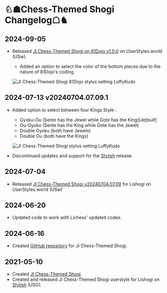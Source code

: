 # ♘☗Chess-Themed Shogi Changelog☖♞

## 2024-09-05
- Released [JI Chess-Themed Shogi on 81Dojo v1.0.0](https://userstyles.world/style/17982/) on UserStyles.world (USw).
  - Added an option to select the color of the bottom pieces due to the nature of 81Dojo's coding.
  
  ![JI Chess-Themed Shogi 81Dojo stylus setting LuffyKudo](https://luffykudo.wordpress.com/wp-content/uploads/2024/09/settings-81dojo.png) 

## 2024-07-13 v20240704.07.09.1
- Added option to select between four Kings Style :
  - Gyoku-Ou (Sente has the Jewel while Gote has the King)[_default_]
  - Ou-Gyoku (Sente has the King while Gote has the Jewel)
  - Double Gyoku (both have Jewels)
  - Double Ou (both have the Kings)
 
  ![JI Chess-Themed Shogi stylus setting LuffyKudo](https://luffykudo.wordpress.com/wp-content/uploads/2024/07/ji-chess-themed-shogi-stylus-settings.png)

- Discontinued updates and support for the [Stylish](https://userstyles.org/styles/203197/) release. 

## 2024-07-04
- Released [JI Chess-Themed Shogi v20240704.07.09](https://userstyles.world/style/17077/) for Lishogi on UserStyles.world (USw)

## 2024-06-20
- Updated code to work with Lichess' updated codes.

## 2024-06-16
- Created [GitHub repository](https://github.com/LuffyKudo/JI-Chess-Themed-Shogi/) for JI Chess-Themed Shogi.

## 2021-05-10
- Created [JI Chess-Themed Shogi](https://luffykudo.wordpress.com/2021/05/10/chess-themed-shogi-westernized-shogi-japanese-chess/).
- Created and released JI Chess-Themed Shogi userstyle for Lishogi on [Stylish](https://userstyles.org/styles/203197/lishogi-ji-chess-themed-shogi) (USO).
